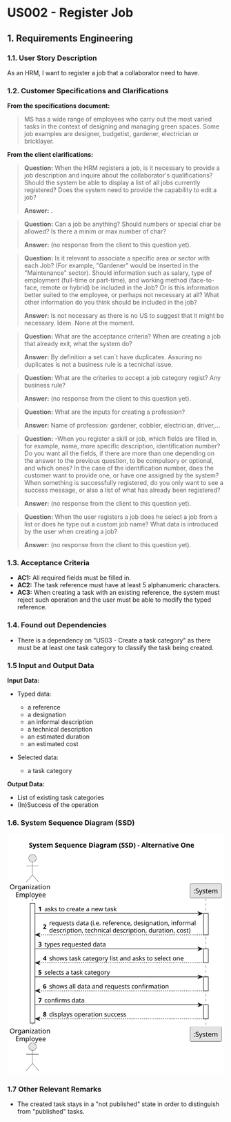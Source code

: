 # US002 - Register Job


## 1. Requirements Engineering

### 1.1. User Story Description

As an HRM, I want to register a job that a collaborator need to have.

### 1.2. Customer Specifications and Clarifications 

**From the specifications document:**

> MS has a wide range of employees who carry out the most varied tasks in the context of designing and managing green spaces. Some job examples are designer, budgetist, gardener, electrician or bricklayer.

**From the client clarifications:**

> **Question:**
>When the HRM registers a job, is it necessary to provide a job description and inquire about the collaborator's qualifications? Should the system be able to display a list of all jobs currently registered? Does the system need to provide the capability to edit a job?
> 
> **Answer:** .

> **Question:**
>Can a job be anything? Should numbers or special char be allowed? Is there a minim or max number of char?
>
> **Answer:** (no response from the client to this question yet).

> **Question:**
>Is it relevant to associate a specific area or sector with each Job? (For example, "Gardener" would be inserted in the "Maintenance" sector). Should information such as salary, type of employment (full-time or part-time), and working method (face-to-face, remote or hybrid) be included in the Job? Or is this information better suited to the employee, or perhaps not necessary at all? What other information do you think should be included in the job?
>
> **Answer:**  Is not necessary as there is no US to suggest that it might be necessary. Idem. None at the moment.

> **Question:**
>What are the acceptance criteria? When are creating a job that already exit, what the system do?
>
> **Answer:** By definition a set can´t have duplicates. Assuring no duplicates is not a business rule is a tecnichal issue.

> **Question:**
>What are the criteries to accept a job category regist? Any business rule?
>
> **Answer:** (no response from the client to this question yet).

> **Question:**
>What are the inputs for creating a profession?
>
> **Answer:** Name of profession: gardener, cobbler, electrician, driver,...

> **Question:**
>-When you register a skill or job, which fields are filled in, for example, name, more specific description, identification number? Do you want all the fields, if there are more than one depending on the answer to the previous question, to be compulsory or optional, and which ones? In the case of the identification number, does the customer want to provide one, or have one assigned by the system? When something is successfully registered, do you only want to see a success message, or also a list of what has already been registered?
>
> **Answer:** (no response from the client to this question yet).

> **Question:**
> When the user registers a job does he select a job from a list or does he type out a custom job name? What data is introduced by the user when creating a job?
>
> **Answer:** (no response from the client to this question yet).
### 1.3. Acceptance Criteria

* **AC1:** All required fields must be filled in.
* **AC2:** The task reference must have at least 5 alphanumeric characters.
* **AC3:** When creating a task with an existing reference, the system must reject such operation and the user must be able to modify the typed reference.

### 1.4. Found out Dependencies

* There is a dependency on "US03 - Create a task category" as there must be at least one task category to classify the task being created.

### 1.5 Input and Output Data

**Input Data:**

* Typed data:
    * a reference
    * a designation 
    * an informal description
    * a technical description
    * an estimated duration
    * an estimated cost
	
* Selected data:
    * a task category 

**Output Data:**

* List of existing task categories
* (In)Success of the operation

### 1.6. System Sequence Diagram (SSD)

![System Sequence Diagram - Alternative One](svg/us006-system-sequence-diagram-alternative-one.svg)

### 1.7 Other Relevant Remarks

* The created task stays in a "not published" state in order to distinguish from "published" tasks.